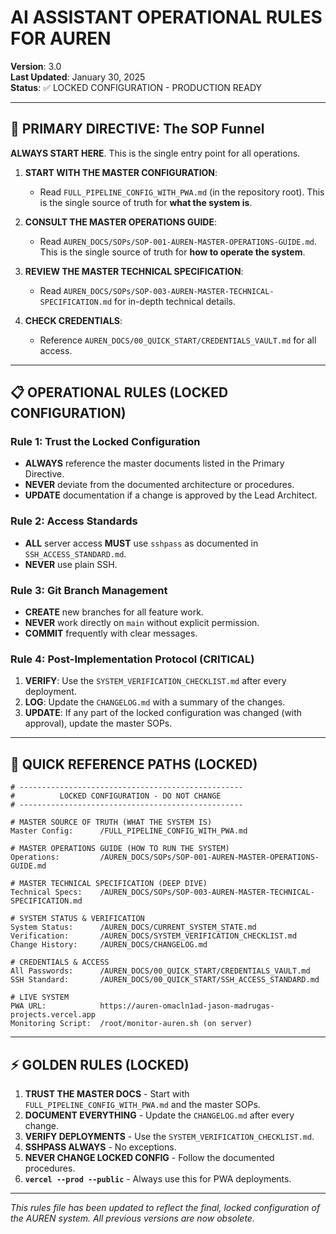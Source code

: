 # AI ASSISTANT OPERATIONAL RULES FOR AUREN

**Version**: 3.0  
**Last Updated**: January 30, 2025  
**Status**: ✅ LOCKED CONFIGURATION - PRODUCTION READY

---

## 🎯 PRIMARY DIRECTIVE: The SOP Funnel

**ALWAYS START HERE**. This is the single entry point for all operations.

1.  **START WITH THE MASTER CONFIGURATION**:
    - Read `FULL_PIPELINE_CONFIG_WITH_PWA.md` (in the repository root). This is the single source of truth for **what the system is**.

2.  **CONSULT THE MASTER OPERATIONS GUIDE**:
    - Read `AUREN_DOCS/SOPs/SOP-001-AUREN-MASTER-OPERATIONS-GUIDE.md`. This is the single source of truth for **how to operate the system**.

3.  **REVIEW THE MASTER TECHNICAL SPECIFICATION**:
    - Read `AUREN_DOCS/SOPs/SOP-003-AUREN-MASTER-TECHNICAL-SPECIFICATION.md` for in-depth technical details.

4.  **CHECK CREDENTIALS**:
    - Reference `AUREN_DOCS/00_QUICK_START/CREDENTIALS_VAULT.md` for all access.

---

## 📋 OPERATIONAL RULES (LOCKED CONFIGURATION)

### Rule 1: Trust the Locked Configuration
- **ALWAYS** reference the master documents listed in the Primary Directive.
- **NEVER** deviate from the documented architecture or procedures.
- **UPDATE** documentation if a change is approved by the Lead Architect.

### Rule 2: Access Standards
- **ALL** server access **MUST** use `sshpass` as documented in `SSH_ACCESS_STANDARD.md`.
- **NEVER** use plain SSH.

### Rule 3: Git Branch Management
- **CREATE** new branches for all feature work.
- **NEVER** work directly on `main` without explicit permission.
- **COMMIT** frequently with clear messages.

### Rule 4: Post-Implementation Protocol (CRITICAL)
1.  **VERIFY**: Use the `SYSTEM_VERIFICATION_CHECKLIST.md` after every deployment.
2.  **LOG**: Update the `CHANGELOG.md` with a summary of the changes.
3.  **UPDATE**: If any part of the locked configuration was changed (with approval), update the master SOPs.

---

## 🚀 QUICK REFERENCE PATHS (LOCKED)

```
# --------------------------------------------------
#          LOCKED CONFIGURATION - DO NOT CHANGE
# --------------------------------------------------

# MASTER SOURCE OF TRUTH (WHAT THE SYSTEM IS)
Master Config:      /FULL_PIPELINE_CONFIG_WITH_PWA.md

# MASTER OPERATIONS GUIDE (HOW TO RUN THE SYSTEM)
Operations:         /AUREN_DOCS/SOPs/SOP-001-AUREN-MASTER-OPERATIONS-GUIDE.md

# MASTER TECHNICAL SPECIFICATION (DEEP DIVE)
Technical Specs:    /AUREN_DOCS/SOPs/SOP-003-AUREN-MASTER-TECHNICAL-SPECIFICATION.md

# SYSTEM STATUS & VERIFICATION
System Status:      /AUREN_DOCS/CURRENT_SYSTEM_STATE.md
Verification:       /AUREN_DOCS/SYSTEM_VERIFICATION_CHECKLIST.md
Change History:     /AUREN_DOCS/CHANGELOG.md

# CREDENTIALS & ACCESS
All Passwords:      /AUREN_DOCS/00_QUICK_START/CREDENTIALS_VAULT.md
SSH Standard:       /AUREN_DOCS/00_QUICK_START/SSH_ACCESS_STANDARD.md

# LIVE SYSTEM
PWA URL:            https://auren-omacln1ad-jason-madrugas-projects.vercel.app
Monitoring Script:  /root/monitor-auren.sh (on server)
```

---

## ⚡ GOLDEN RULES (LOCKED)

1.  **TRUST THE MASTER DOCS** - Start with `FULL_PIPELINE_CONFIG_WITH_PWA.md` and the master SOPs.
2.  **DOCUMENT EVERYTHING** - Update the `CHANGELOG.md` after every change.
3.  **VERIFY DEPLOYMENTS** - Use the `SYSTEM_VERIFICATION_CHECKLIST.md`.
4.  **SSHPASS ALWAYS** - No exceptions.
5.  **NEVER CHANGE LOCKED CONFIG** - Follow the documented procedures.
6.  **`vercel --prod --public`** - Always use this for PWA deployments.

---
*This rules file has been updated to reflect the final, locked configuration of the AUREN system. All previous versions are now obsolete.* 